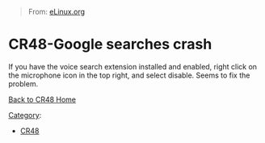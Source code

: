 > From: [eLinux.org](http://eLinux.org/CR48-Google_searches_crash "http://eLinux.org/CR48-Google_searches_crash")


# CR48-Google searches crash



If you have the voice search extension installed and enabled, right
click on the microphone icon in the top right, and select disable. Seems
to fix the problem.


[Back to CR48 Home](http://eLinux.org/CR48 "CR48")


[Category](http://eLinux.org/Special:Categories "Special:Categories"):

-   [CR48](http://eLinux.org/Category:CR48 "Category:CR48")

